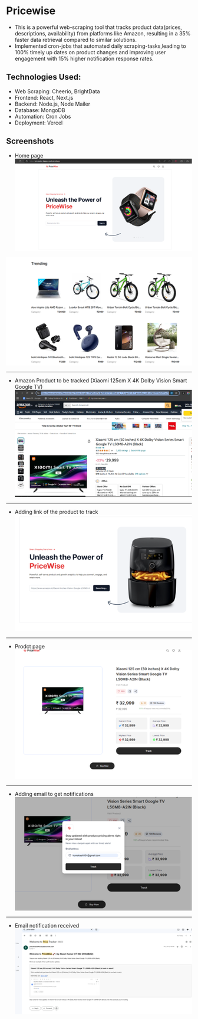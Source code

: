 
# Pricewise
 - This is a powerful web-scraping tool that tracks product data(prices, descriptions, availability) from platforms like Amazon, resulting in a 35% faster data retrieval compared to similar solutions.
 - Implemented cron-jobs that automated daily scraping-tasks,leading to 100% timely up dates on product changes and improving user engagement with 15% higher notification response rates.

 
## Technologies Used:


- Web Scraping: Cheerio, BrightData
- Frontend: React, Next.js
- Backend: Node.js, Node Mailer
- Database: MongoDB
- Automation: Cron Jobs
- Deployment: Vercel

## Screenshots

- Home page
![Alt text](images/1.png)

![Alt text](images/2.png)

-------------------------------------------------------------------------------------------------------------------------------------------------------------------                         

- Amazon Product to be tracked (Xiaomi 125cm X 4K Dolby Vision Smart Google TV)
![Alt text](images/3.png)

--------------------------------------------------------------------------------------------------------------------------------------------------------------------

- Adding link of the product to track
![Alt text](images/4.png)

--------------------------------------------------------------------------------------------------------------------------------------------------------------------

- Prodct page
![Alt text](images/5.png)

-------------------------------------------------------------------------------------------------------------------------------------------------------------------                          

- Adding email to get notifications
![Alt text](images/6.png)

-------------------------------------------------------------------------------------------------------------------------------------------------------------------                         

- Email notification received
![Alt text](images/7.png)






